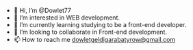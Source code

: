 - 👋 Hi, I’m @Dowlet77
- 👀 I’m interested in WEB development.
- 🌱 I’m currently learning studying to be a front-end developer.
- 💞️ I’m looking to collaborate in Front-end development.
- 📫 How to reach me dowletgeldigarabatyrow@gmail.com

<!---
Dowlet77/Dowlet77 is a ✨ special ✨ repository because its `README.md` (this file) appears on your GitHub profile.
You can click the Preview link to take a look at your changes.
--->
